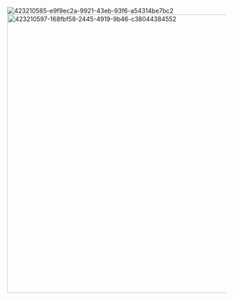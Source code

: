 ![423210585-e9f9ec2a-9921-43eb-93f6-a54314be7bc2](https://github.com/user-attachments/assets/ccff6538-e822-4127-b343-50816cf89b13)
<img width="640" alt="423210597-168fbf58-2445-4919-9b46-c38044384552" src="https://github.com/user-attachments/assets/7f823d0c-a351-4d93-98a8-5ff73fff3c97" />
